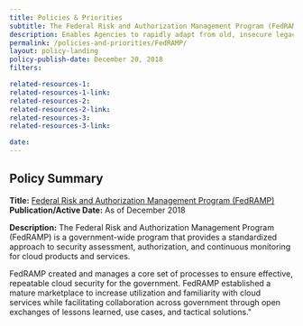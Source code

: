 ```yaml
---
title: Policies & Priorities
subtitle: The Federal Risk and Authorization Management Program (FedRAMP) 
description: Enables Agencies to rapidly adapt from old, insecure legacy IT to mission-enabling, secure, and cost effective cloud-based IT.
permalink: /policies-and-priorities/FedRAMP/
layout: policy-landing
policy-publish-date: December 20, 2018
filters: 

related-resources-1: 
related-resources-1-link: 
related-resources-2: 
related-resources-2-link: 
related-resources-3:
related-resources-3-link:

date: 
---
```

## Policy Summary

**Title:** [Federal Risk and Authorization Management Program (FedRAMP) ](https://www.fedramp.gov/)
**Publication/Active Date:** As of December 2018

**Description:** The Federal Risk and Authorization Management Program (FedRAMP) is a government-wide program that provides a standardized approach to security assessment, authorization, and continuous monitoring for cloud products and services.

FedRAMP created and manages a core set of processes to ensure effective, repeatable cloud security for the government. FedRAMP established a mature marketplace to increase utilization and familiarity with cloud services while facilitating collaboration across government through open exchanges of lessons learned, use cases, and tactical solutions."
